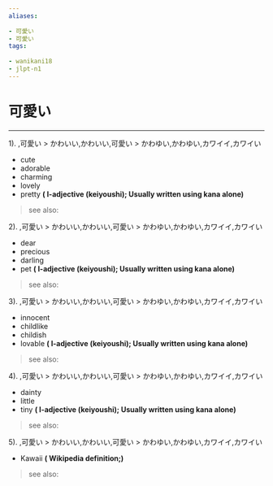 ```yaml
---
aliases:
    
- 可愛い
- 可愛い
tags:
    
- wanikani18
- jlpt-n1
---
```


# 可愛い
---
1).
,可愛い > かわいい,かわいい,可愛い > かわゆい,かわゆい,カワイイ,カワイい

- cute
- adorable
- charming
- lovely
- pretty
**( I-adjective (keiyoushi); Usually written using kana alone)**
> see also: 
            
2).
,可愛い > かわいい,かわいい,可愛い > かわゆい,かわゆい,カワイイ,カワイい

- dear
- precious
- darling
- pet
**( I-adjective (keiyoushi); Usually written using kana alone)**
> see also: 
            
3).
,可愛い > かわいい,かわいい,可愛い > かわゆい,かわゆい,カワイイ,カワイい

- innocent
- childlike
- childish
- lovable
**( I-adjective (keiyoushi); Usually written using kana alone)**
> see also: 
            
4).
,可愛い > かわいい,かわいい,可愛い > かわゆい,かわゆい,カワイイ,カワイい

- dainty
- little
- tiny
**( I-adjective (keiyoushi); Usually written using kana alone)**
> see also: 
            
5).
,可愛い > かわいい,かわいい,可愛い > かわゆい,かわゆい,カワイイ,カワイい

- Kawaii
**( Wikipedia definition;)**
> see also: 
            